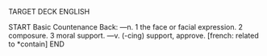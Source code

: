 TARGET DECK
ENGLISH

START
Basic
Countenance
Back: —n. 1 the face or facial expression. 2 composure. 3 moral support. —v. (-cing) support, approve. [french: related to *contain]
END
